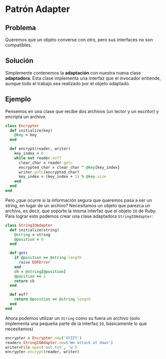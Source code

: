# Patrón Adapter

## Problema

Queremos que un objeto converse con otro, pero sus interfaces no son compatibles.

## Solución

Simplemente contenemos la **adaptación** con nuestra nueva clase **adaptadora**. Esta clase implementa una interfaz que el invocador entiende, aunque todo el trabajo sea realizado por el objeto adaptado.

## Ejemplo

Pensemos en una clase que recibe dos archivos (un lector y un escritor) y encripta un archivo.

```ruby
class Encrypter
  def initialize(key)
    @key = key
  end

  def encrypt(reader, writer)
    key_index = 0
    while not reader.eof?
      clear_char = reader.getc
      encrypted_char = clear_char ^ @key[key_index]
      writer.putc(encrypted_char)
      key_index = (key_index + 1) % @key.size
    end
  end
end
```

Pero ¿que ocurre si la información segura que queremos pasa a ser un string, en lugar de un archivo? Necesitamos un objeto que parezca un archivo, es decir, que soporte la misma interfaz que el objeto `IO` de Ruby. Para lograr esto podemos crear una clase adaptadora `StringIOAdapter`:

```ruby
class StringIOAdapter
  def initialize(string)
    @string = string
    @position = 0
  end

  def getc
    if @position >= @string.length
      raise EOFError
    end
    ch = @string[@position]
    @position += 1
    return ch
  end

  def eof?
    return @position >= @string.length
  end
end
```

Ahora podemos utilizar un `String` como su fuera un archivo (solo implementa una pequeña parte de la interfaz `IO`, básicamente lo que necesitamos)

```ruby
encrypter = Encrypter.new('XYZZY')
reader= StringIOAdapter.new('We attack at dawn')
writer=File.open('out.txt', 'w')
encrypter.encrypt(reader, writer)
```
